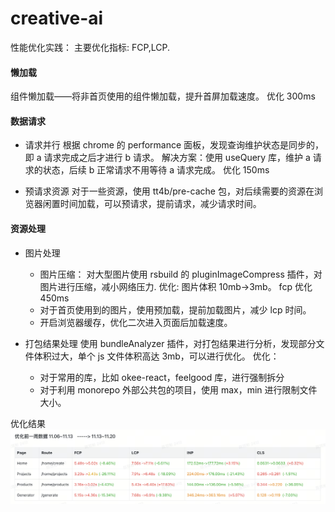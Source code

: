 # creative-ai

性能优化实践：
主要优化指标: FCP,LCP.

#### 懒加载

组件懒加载——将非首页使用的组件懒加载，提升首屏加载速度。
优化 300ms

#### 数据请求

- 请求并行
  根据 chrome 的 performance 面板，发现查询维护状态是同步的，即 a 请求完成之后才进行 b 请求。
  解决方案：使用 useQuery 库，维护 a 请求的状态，后续 b 正常请求不用等待 a 请求完成。
  优化 150ms

- 预请求资源
  对于一些资源，使用 tt4b/pre-cache 包，对后续需要的资源在浏览器闲置时间加载，可以预请求，提前请求，减少请求时间。

#### 资源处理

- 图片处理

  - 图片压缩：
    对大型图片使用 rsbuild 的 pluginImageCompress 插件，对图片进行压缩，减小网络压力.
    优化:
    图片体积 10mb->3mb。
    fcp 优化 450ms
  - 对于首页使用到的图片，使用预加载，提前加载图片，减少 lcp 时间。
  - 开启浏览器缓存，优化二次进入页面后加载速度。

- 打包结果处理
  使用 bundleAnalyzer 插件，对打包结果进行分析，发现部分文件体积过大，单个 js 文件体积高达 3mb，可以进行优化。
  优化：
  - 对于常用的库，比如 okee-react，feelgood 库，进行强制拆分
  - 对于利用 monorepo 外部公共包的项目，使用 max，min 进行限制文件大小。

优化结果
![alt text](image.png)
